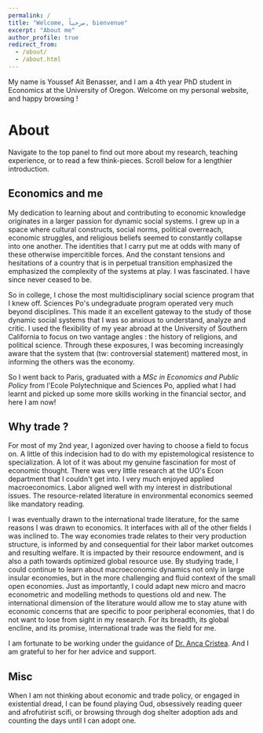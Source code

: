 ```yaml
---
permalink: /
title: "Welcome, مرحباً, bienvenue"
excerpt: "About me"
author_profile: true
redirect_from: 
  - /about/
  - /about.html
---
```


My name is Youssef Ait Benasser, and I am a 4th year PhD student in Economics at the University of Oregon. Welcome on my personal website, and happy browsing !


About 
======
Navigate to the top panel to find out more about my research, teaching experience, or to read a few think-pieces. Scroll below for a lengthier introduction. 

Economics and me 
------
My dedication to learning about and contributing to economic knowledge originates in a larger passion for dynamic social systems. I grew up in a space where cultural constructs, social norms, political overreach, economic struggles, and religious beliefs seemed to constantly collapse into one another. The identities that I carry put me at odds with many of these otherwise impercitible forces. And the constant tensions and hesitations of a country that is in perpetual transition emphasized the emphasized the complexity of the systems at play. I was fascinated. I have since never ceased to be. 

So in college, I chose the most multidisciplinary social science program that I knew off. Sciences Po's undegraduate program operated very much beyond disciplines. This made it an excellent gateway to the study of those dynamic social systems that I was so anxious to understand, analyze and critic. I used the flexibility of my year abroad at the University of Southern California to focus on two vantage angles : the history of religions, and political science. Through these exposures, I was becoming increasingly aware that the system that (tw: controversial statement) mattered most, in informing the others was the economy. 

So I went back to Paris, graduated with a *MSc in Economics and Public Policy* from l'Ecole Polytechnique and Sciences Po, applied what I had learnt and picked up some more skills working in the financial sector, and here I am now! 


Why trade ? 
------

For most of my 2nd year, I agonized over having to choose a field to focus on. A little of this indecision had to do with my epistemological resistence to specialization. A lot of it was about my genuine fascination for most of economic thought. There was very little research at the UO's Econ department that I couldn't get into. I very much enjoyed applied macroeconomics. Labor aligned well with my interest in distributional issues. The resource-related literature in environmental economics seemed like mandatory reading. 

I was eventually drawn to the international trade literature, for the same reasons I was drawn to economics. It interfaces with all of the other fields I was inclined to. The way economies trade relates to their very production structure, is informed by and consequential for their labor market outcomes and resulting welfare. It is impacted by their resource endowment, and is also a path towards optimized global resource use. By studying trade, I could continue to learn about macroeconomic dynamics not only in large insular economies, but in the more challenging and fluid context of the small open economies. Just as importantly, I could adapt new micro and macro econometric and modelling methods to questions old and new. The international dimension of the literature would allow me to stay atune with economic concerns that are specific to poor peripheral economies, that I do not want to lose from sight in my research. For its breadth, its global encline, and its promise, international trade was the field for me.

I am fortunate to be working under the guidance of [Dr. Anca Cristea](https://pages.uoregon.edu/cristea/Home.html). And I am grateful to her for her advice and support.  

Misc
------
When I am not thinking about economic and trade policy, or engaged in existential dread, I can be found playing Oud, obsessively reading queer and afrofutirist scifi, or browsing through dog shelter adoption ads and counting the days until I can adopt one. 
